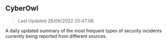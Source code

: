 ## CyberOwl 
> Last Updated 26/06/2022 20:47:08 


A daily updated summary of the most frequent types of security incidents currently being reported from different sources.

